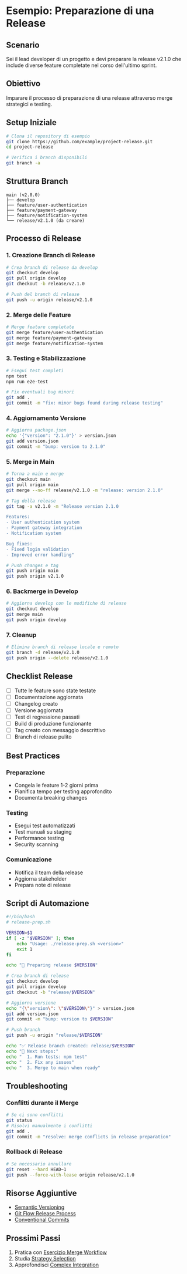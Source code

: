 # Esempio: Preparazione di una Release

## Scenario
Sei il lead developer di un progetto e devi preparare la release v2.1.0 che include diverse feature completate nel corso dell'ultimo sprint.

## Obiettivo
Imparare il processo di preparazione di una release attraverso merge strategici e testing.

## Setup Iniziale

```bash
# Clona il repository di esempio
git clone https://github.com/example/project-release.git
cd project-release

# Verifica i branch disponibili
git branch -a
```

## Struttura Branch

```
main (v2.0.0)
├── develop
├── feature/user-authentication
├── feature/payment-gateway
├── feature/notification-system
└── release/v2.1.0 (da creare)
```

## Processo di Release

### 1. Creazione Branch di Release

```bash
# Crea branch di release da develop
git checkout develop
git pull origin develop
git checkout -b release/v2.1.0

# Push del branch di release
git push -u origin release/v2.1.0
```

### 2. Merge delle Feature

```bash
# Merge feature completate
git merge feature/user-authentication
git merge feature/payment-gateway
git merge feature/notification-system
```

### 3. Testing e Stabilizzazione

```bash
# Esegui test completi
npm test
npm run e2e-test

# Fix eventuali bug minori
git add .
git commit -m "fix: minor bugs found during release testing"
```

### 4. Aggiornamento Versione

```bash
# Aggiorna package.json
echo '{"version": "2.1.0"}' > version.json
git add version.json
git commit -m "bump: version to 2.1.0"
```

### 5. Merge in Main

```bash
# Torna a main e merge
git checkout main
git pull origin main
git merge --no-ff release/v2.1.0 -m "release: version 2.1.0"

# Tag della release
git tag -a v2.1.0 -m "Release version 2.1.0

Features:
- User authentication system
- Payment gateway integration
- Notification system

Bug fixes:
- Fixed login validation
- Improved error handling"

# Push changes e tag
git push origin main
git push origin v2.1.0
```

### 6. Backmerge in Develop

```bash
# Aggiorna develop con le modifiche di release
git checkout develop
git merge main
git push origin develop
```

### 7. Cleanup

```bash
# Elimina branch di release locale e remoto
git branch -d release/v2.1.0
git push origin --delete release/v2.1.0
```

## Checklist Release

- [ ] Tutte le feature sono state testate
- [ ] Documentazione aggiornata
- [ ] Changelog creato
- [ ] Versione aggiornata
- [ ] Test di regressione passati
- [ ] Build di produzione funzionante
- [ ] Tag creato con messaggio descrittivo
- [ ] Branch di release pulito

## Best Practices

### Preparazione
- Congela le feature 1-2 giorni prima
- Pianifica tempo per testing approfondito
- Documenta breaking changes

### Testing
- Esegui test automatizzati
- Test manuali su staging
- Performance testing
- Security scanning

### Comunicazione
- Notifica il team della release
- Aggiorna stakeholder
- Prepara note di release

## Script di Automazione

```bash
#!/bin/bash
# release-prep.sh

VERSION=$1
if [ -z "$VERSION" ]; then
    echo "Usage: ./release-prep.sh <version>"
    exit 1
fi

echo "🚀 Preparing release $VERSION"

# Crea branch di release
git checkout develop
git pull origin develop
git checkout -b "release/$VERSION"

# Aggiorna versione
echo "{\"version\": \"$VERSION\"}" > version.json
git add version.json
git commit -m "bump: version to $VERSION"

# Push branch
git push -u origin "release/$VERSION"

echo "✅ Release branch created: release/$VERSION"
echo "📝 Next steps:"
echo "  1. Run tests: npm test"
echo "  2. Fix any issues"
echo "  3. Merge to main when ready"
```

## Troubleshooting

### Conflitti durante il Merge
```bash
# Se ci sono conflitti
git status
# Risolvi manualmente i conflitti
git add .
git commit -m "resolve: merge conflicts in release preparation"
```

### Rollback di Release
```bash
# Se necessario annullare
git reset --hard HEAD~1
git push --force-with-lease origin release/v2.1.0
```

## Risorse Aggiuntive

- [Semantic Versioning](https://semver.org/)
- [Git Flow Release Process](https://git-flow.readthedocs.io/)
- [Conventional Commits](https://conventionalcommits.org/)

## Prossimi Passi

1. Pratica con [Esercizio Merge Workflow](../esercizi/01-merge-workflow.md)
2. Studia [Strategy Selection](../esercizi/02-strategy-selection.md)
3. Approfondisci [Complex Integration](../esercizi/03-complex-integration.md)
